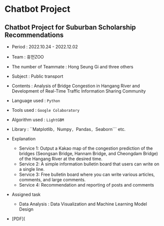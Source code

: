# Chatbot Project
## Chatbot Project for Suburban Scholarship Recommendations
- Period : 2022.10.24 - 2022.12.02
- Team : 휴먼ZOO
- The number of Teammate : Hong Seung Gi and three others
- Subject : Public transport
- Contents : Analysis of Bridge Congestion in Hangang River and Development of Real-Time Traffic Information Sharing Community
- Language used : ```Python```
- Tools used : ```Google Colaboratory```
- Algorithm used : ```LightGBM```
- Library : ``Matplotlib```, ```Numpy```, ```Pandas```, ```Seaborn``` etc.
- Explanation
    - Service 1: Output a Kakao map of the congestion prediction of the bridges (Seongsan Bridge, Hannam Bridge, and Cheongdam Bridge) of the Hangang River at the desired time.
    - Service 2: A simple information bulletin board that users can write on a single line.
    - Service 3: Free bulletin board where you can write various articles, comments, and large comments.
    - Service 4: Recommendation and reporting of posts and comments
- Assigned task
    - Data Analysis : Data Visualization and Machine Learning Model Design

- [PDF](